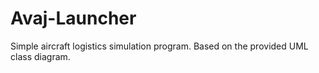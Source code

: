 # Avaj-Launcher
Simple aircraft logistics simulation program. Based on the provided UML class diagram.
